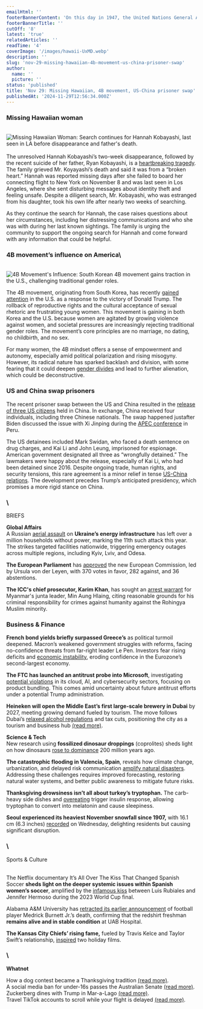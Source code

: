 ```yaml
---
emailHtml: ''
footerBannerContent: 'On this day in 1947, the United Nations General Assembly adopted a resolution calling for the partition of Palestine into separate Arab and Jewish states.'
footerBannerTitle: ''
cutOff: '8'
latest: 'true'
relatedArticles: ''
readTime: '4'
coverImage: '/images/hawaii-UxMD.webp'
description: ''
slug: 'nov-29-missing-hawaiian-4b-movement-us-china-prisoner-swap'
author:
  name: ''
  picture: ''
status: 'published'
title: 'Nov 29: Missing Hawaiian, 4B movement, US-China prisoner swap'
publishedAt: '2024-11-29T12:56:34.000Z'
---
```


### Missing Hawaiian woman

\
![Missing Hawaiian Woman: Search continues for Hannah Kobayashi, last seen in LA before disappearance and father's death.](/images/hawaii-U4Nz.webp)\
\
The unresolved Hannah Kobayashi’s two-week disappearance, followed by the recent suicide of her father, Ryan Kobayashi, is a [heartbreaking tragedy](https://edition.cnn.com/2024/11/26/us/hannah-kobayashi-missing-woman-what-we-know/index.html). The family grieved Mr. Koyayashi’s death and said it was from a “broken heart.” Hannah was reported missing days after she failed to board her connecting flight to New York on November 8 and was last seen in Los Angeles, where she sent disturbing messages about identity theft and feeling unsafe. Despite a diligent search, Mr. Kobayashi, who was estranged from his daughter, took his own life after nearly two weeks of searching.

As they continue the search for Hannah, the case raises questions about her circumstances, including her distressing communications and who she was with during her last known sightings. The family is urging the community to support the ongoing search for Hannah and come forward with any information that could be helpful. 

### 4B movement’s influence on America\
\
![4B Movement's Influence: South Korean 4B movement gains traction in the U.S., challenging traditional gender roles.](/images/hawaii2-Q0ND.webp)

The 4B movement, originating from South Korea, has recently [gained attention](https://www.politico.com/news/magazine/2024/11/16/4b-movement-america-political-protest-00189314) in the U.S. as a response to the victory of Donald Trump. The rollback of reproductive rights and the cultural acceptance of sexual rhetoric are frustrating young women. This movement is gaining in both Korea and the U.S. because women are agitated by growing violence against women, and societal pressures are increasingly rejecting traditional gender roles. The movement’s core principles are no marriage, no dating, no childbirth, and no sex. 

For many women, the 4B mindset offers a sense of empowerment and autonomy, especially amid political polarization and rising misogyny. However, its radical nature has sparked backlash and division, with some fearing that it could deepen [gender divides](https://www.france24.com/en/americas/20241030-gender-gap-how-the-us-election-is-becoming-a-battle-of-the-sexes) and lead to further alienation, which could be deconstructive. 

### US and China swap prisoners

The recent prisoner swap between the US and China resulted in the [release of three US citizens](https://www.euronews.com/2024/11/28/china-releases-three-us-citizens-in-rare-prisoner-swap) held in China. In exchange, China received four individuals, including three Chinese nationals. The swap happened just ​​after Biden discussed the issue with Xi Jinping during the [APEC conference](https://www.euronews.com/2024/11/17/biden-and-xi-hold-talks-in-peru-but-no-mention-of-north-korean-troops-in-russia) in Peru. 

The US detainees included Mark Swidan, who faced a death sentence on drug charges, and Kai Li and John Leung, imprisoned for espionage. American government designated all three as “wrongfully detained.” The lawmakers were happy about the release, especially of Kai Li, who had been detained since 2016. Despite ongoing trade, human rights, and security tensions, this rare agreement is a minor relief in tense [US-China relations](https://www.bbc.com/news/topics/cxw7qng7vx8t). The development precedes Trump’s anticipated presidency, which promises a more rigid stance on China.

### \
BRIEFS

**Global Affairs**\
A Russian [aerial assault](https://www.france24.com/en/europe/20241128-ukraine-s-energy-facilities-under-massive-enemy-attack-minister-says) on **Ukraine’s energy infrastructure** has left over a million households without power, marking the 11th such attack this year. The strikes targeted facilities nationwide, triggering emergency outages across multiple regions, including Kyiv, Lviv, and Odesa. 

**The European Parliament** has [approved](https://www.dw.com/en/eu-lawmakers-greenlight-von-der-leyens-top-team/a-70899620) the new European Commission, led by Ursula von der Leyen, with 370 votes in favor, 282 against, and 36 abstentions. 

**The ICC's chief prosecutor, Karim Khan**, has sought an [arrest warrant](https://www.dw.com/en/myanmar-icc-prosecutor-seeks-arrest-warrant-for-junta-chief/a-70897488) for Myanmar's junta leader, Min Aung Hlaing, citing reasonable grounds for his criminal responsibility for crimes against humanity against the Rohingya Muslim minority.

### **Business & Finance** 

**French bond yields briefly surpassed Greece’s** as political turmoil deepened. Macron’s weakened government struggles with reforms, facing no-confidence threats from far-right leader Le Pen. Investors fear rising deficits and [economic instability](https://www.morningstar.com/news/marketwatch/20241128229/frances-bond-yields-rise-above-greeces-for-first-time-amid-political-instability-in-paris), eroding confidence in the Eurozone’s second-largest economy.

**The FTC has launched an antitrust probe into Microsoft**, investigating [potential violations](https://techcrunch.com/2024/11/27/ftc-reportedly-opens-antitrust-investigation-into-microsoft/) in its cloud, AI, and cybersecurity sectors, focusing on product bundling. This comes amid uncertainty about future antitrust efforts under a potential Trump administration.

**Heineken will open the Middle East’s first large-scale brewery in Dubai** by 2027, meeting growing demand fueled by tourism. The move follows Dubai’s [relaxed alcohol regulations](https://www.bbc.com/news/world-middle-east-64142652) and tax cuts, positioning the city as a tourism and business hub [(read more)](https://www.al-monitor.com/originals/2024/11/heineken-draft-gulfs-first-large-scale-brewery-dubai#:~:text=The%20joint%20venture%2C%20called%20Sirocco,made%20at%20the%20Dubai%20facility.).

**Science & Tech**\
New research using **fossilized dinosaur droppings** (coprolites) sheds light on how dinosaurs [rose to dominance](https://edition.cnn.com/2024/11/27/science/fossilized-poop-dinosaurs/index.html) 200 million years ago.

**The catastrophic flooding in Valencia, Spain**, reveals how climate change, urbanization, and delayed risk communication [amplify natural disasters](https://www.wired.com/story/how-the-world-can-cope-better-with-extreme-rainfall-and-flooding/). Addressing these challenges requires improved forecasting, restoring natural water systems, and better public awareness to mitigate future risks.

**Thanksgiving drowsiness isn’t all about turkey’s tryptophan.** The carb-heavy side dishes and [overeating](https://www.wired.com/story/whats-up-with-that-the-real-causes-of-the-thanksgiving-sleepies/#:~:text=In%20the%20brain%2C%20it%20gets,induce%20that%20foggy%2Dbrain%20feeling.) trigger insulin response, allowing tryptophan to convert into melatonin and cause sleepiness.

**Seoul experienced its heaviest November snowfall since 1907,** with 16.1 cm (6.3 inches) [recorded](https://edition.cnn.com/2024/11/27/asia/seoul-korea-record-snow-intl-hnk/index.html) on Wednesday, delighting residents but causing significant disruption.

### \
Sports & Culture

\
The Netflix documentary It’s All Over The Kiss That Changed Spanish Soccer **sheds light on the deeper systemic issues within Spanish women’s soccer**, amplified by the [infamous kiss](https://edition.cnn.com/2024/11/26/sport/luis-rubiales-spain-netflix-documentary-spt-intl/index.html) between Luis Rubiales and Jennifer Hermoso during the 2023 World Cup final.

Alabama A&M University has [retracted its earlier announcement](https://www.cbsnews.com/news/medrick-burnett-jr-alabama-a-m-player-alive/) of football player Medrick Burnett Jr.’s death, confirming that the redshirt freshman **remains alive and in stable condition** at UAB Hospital. 

**The Kansas City Chiefs’ rising fame,** fueled by Travis Kelce and Taylor Swift’s relationship, [inspired](https://time.com/7198667/taylor-swift-travis-kelce-hallmark-lifetime-movies/) two holiday films.

### \
**Whatnot**

How a dog contest became a Thanksgiving tradition [(read more)](https://www.npr.org/2024/11/27/nx-s1-5207906/westminster-national-dog-show-thanksgiving-akc). \
A social media ban for under-16s passes the Australian Senate [(read more)](https://people.com/australia-passes-social-media-ban-for-kids-under-16-8753204).\
Zuckerberg dines with Trump in Mar-a-Lago [(read more)](https://www.news18.com/world/grateful-for-the-invitation-mark-zuckerberg-dines-with-trump-after-years-of-strained-ties-9138876.html). \
Travel TikTok accounts to scroll while your flight is delayed [(read more)](https://www.thrillist.com/news/nation/best-travel-tiktok-accounts-traveltok).